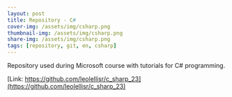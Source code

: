 ```yaml
---
layout: post
title: Repository - C#
cover-img: /assets/img/csharp.png
thumbnail-img: /assets/img/csharp.png
share-img: /assets/img/csharp.png
tags: [repository, git, en, csharp]
---
```


Repository used during Microsoft course with tutorials for C# programming.

[Link: https://github.com/leolellisr/c_sharp_23](https://github.com/leolellisr/c_sharp_23)
